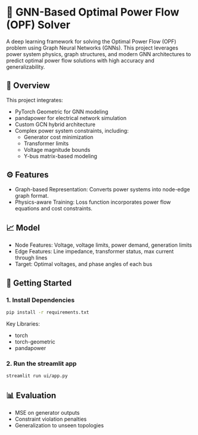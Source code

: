 # 🔌 GNN-Based Optimal Power Flow (OPF) Solver

A deep learning framework for solving the Optimal Power Flow (OPF) problem using Graph Neural Networks (GNNs). This project leverages power system physics, graph structures, and modern GNN architectures to predict optimal power flow solutions with high accuracy and generalizability.

## 🧠 Overview
This project integrates:

- PyTorch Geometric for GNN modeling
- pandapower for electrical network simulation
- Custom GCN hybrid architecture
- Complex power system constraints, including:
    - Generator cost minimization
    - Transformer limits
    - Voltage magnitude bounds
    - Y-bus matrix-based modeling


## ⚙️ Features
- Graph-based Representation: Converts power systems into node-edge graph format.
- Physics-aware Training: Loss function incorporates power flow equations and cost constraints.

## 📈 Model
- Node Features: Voltage, voltage limits, power demand, generation limits
- Edge Features: Line impedance, transformer status, max current through lines
- Target: Optimal voltages, and phase angles of each bus 

## 🚀 Getting Started
### 1. Install Dependencies
```bash
pip install -r requirements.txt
```

 Key Libraries:

- torch
- torch-geometric
- pandapower

### 2. Run the streamlit app
```bash
streamlit run ui/app.py
```

## 📊 Evaluation
- MSE on generator outputs
- Constraint violation penalties
- Generalization to unseen topologies